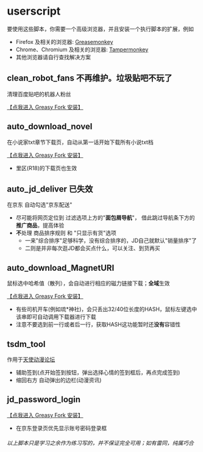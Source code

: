 # userscript
要使用这些脚本，你需要一个高级浏览器，并且安装一个执行脚本的扩展，例如
- Firefox 及相关的浏览器: [Greasemonkey](https://addons.mozilla.org/firefox/addon/greasemonkey/)
- Chrome、Chromium 及相关的浏览器: [Tampermonkey](https://chrome.google.com/webstore/detail/tampermonkey/dhdgffkkebhmkfjojejmpbldmpobfkfo)
- 其他浏览器请自行查找解决方案

## clean_robot_fans 不再维护。垃圾贴吧不玩了
清理百度贴吧的机器人粉丝

[【点我进入 Greasy Fork 安装】](https://greasyfork.org/zh-CN/scripts/25410)

## auto_download_novel
在小说家txt章节下载页，自动从第一话开始下载所有小说txt档

[【点我进入 Greasy Fork 安装】](https://greasyfork.org/zh-CN/scripts/25411)
- 里区(R18)的下载页也生效

## auto_jd_deliver 已失效
在京东 自动勾选"京东配送"
- 尽可能将网页定位到 过滤选项上方的"**面包屑导航**"， 借此跳过导航条下方的**推广商品**，提高体验
- **不**处理 商品排序规则 和 "只显示有货"选项
  + 一来"综合排序"足够科学，没有综合排序的，JD自己就默认"销量排序"了
  + 二则是并非每次逛JD都会买点什么，可以关注、到货再买

## auto_download_MagnetURI
鼠标选中哈希值（散列），会自动进行相应的磁力链接下载；**全域**生效

[【点我进入 Greasy Fork 安装】](https://greasyfork.org/zh-CN/scripts/25241)
- 有些司机开车(例如琉*神社)，会只丢出32/40位长度的HASH，鼠标左键选中该串即可自动调用下载器进行下载
- 注意不要选到前一行或者后一行，获取HASH这功能暂时还**没有**容错性

## tsdm_tool
作用于[天使动漫论坛](http://www.tsdm.net)
- 辅助签到(点开始签到按钮，弹出选择心情的签到框后，再点完成签到)
- 缩回右方 自动弹出的边栏(动漫资讯)

## jd_password_login
[【点我进入 Greasy Fork 安装】](https://greasyfork.org/zh-CN/scripts/27247)
- 在京东登录页优先显示账号密码登录框

###### 以上脚本只是学习之余作为练习写的，并不保证完全可用；如有雷同，纯属巧合

